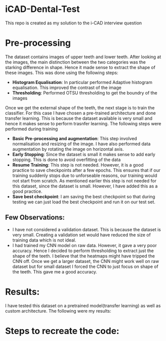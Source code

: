 # iCAD-Dental-Test
This repo is created as my solution to the i-CAD interview question

# Pre-processing
The dataset contains images of upper teeth and lower teeth. After looking at the images, the main distinction between the two categories was the starking difference in shape. Hence it made sense to extract the shape of these images. This was done using the following steps:

- **Histogram Equalisation**: In particular performed Adaptive histogram equalisation. This improved the contrast of the image
- **Thresholding**: Performed OTSU thresholding to get the boundry of the images

Once we get the external shape of the teeth, the next stage is to train the classifier. For this case I have chosen a pre-trained architecture and done transfer learning. This is because the dataset available is very small and hence it makes sense to perform trasnfer learning. The following steps were performed during training 

- **Basic Pre-processing and augmentation**: This step involved normalisation and resizing of the image. I have also performed data augmentation by rotating the image on horizontal axis. 
- **Early Stopping**: Since the dataset is small it makes sense to add early stopping. This is done to avoid overfitting of the data
- **Resume Training**: This step is not needed. However, it is a good practice to save checkpoints after a few epochs. This ensures that if our training suddenly stops due to unforseable reasons, our training would not start from scratch. As mentioned earlier this step is not needed for this dataset, since the dataset is small. However, I have added this as a good practice. 
- **Save best checkpoint**: I am saving the best checkpoint so that during testing we can just load the best checkpoint and run it on our test set. 

## Few Observations:
- I have not considered a validation dataset. This is because the dataset is very small. Creating a validation set would have reduced the size of training data which is not ideal. 
- I had trained my CNN model on raw data. However, it gave a very poor accuracy. Hence I decided to perform thresholding to extract just the shape of the teeth. I believe that the heatmaps might have tripped the CNN off. Once we get a larger dataset, the CNN might work well on raw dataset but for small dataset I forced the CNN to just focus on shape of the teeth. This gave me a good accuracy.   


# Results:
I have tested this dataset on a pretrained model(transfer learning) as well as custom architecture. The following were my results:


# Steps to recreate the code:






